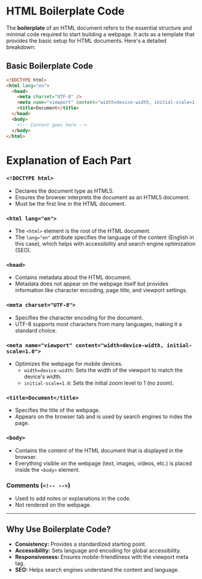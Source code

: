 # HTML Boilerplate Code

The **boilerplate** of an HTML document refers to the essential structure and minimal code required to start building a webpage. It acts as a template that provides the basic setup for HTML documents. Here's a detailed breakdown:

## Basic Boilerplate Code

```html
<!DOCTYPE html>
<html lang="en">
  <head>
    <meta charset="UTF-8" />
    <meta name="viewport" content="width=device-width, initial-scale=1.0" />
    <title>Document</title>
  </head>
  <body>
    <!-- Content goes here -->
  </body>
</html>
```

# Explanation of Each Part

### `<!DOCTYPE html>`

- Declares the document type as HTML5.
- Ensures the browser interprets the document as an HTML5 document.
- Must be the first line in the HTML document.

### `<html lang="en">`

- The `<html>` element is the root of the HTML document.
- The `lang="en"` attribute specifies the language of the content (English in this case), which helps with accessibility and search engine optimization (SEO).

### `<head>`

- Contains metadata about the HTML document.
- Metadata does not appear on the webpage itself but provides information like character encoding, page title, and viewport settings.

### `<meta charset="UTF-8">`

- Specifies the character encoding for the document.
- UTF-8 supports most characters from many languages, making it a standard choice.

### `<meta name="viewport" content="width=device-width, initial-scale=1.0">`

- Optimizes the webpage for mobile devices.
  - `width=device-width`: Sets the width of the viewport to match the device's width.
  - `initial-scale=1.0`: Sets the initial zoom level to 1 (no zoom).

### `<title>Document</title>`

- Specifies the title of the webpage.
- Appears on the browser tab and is used by search engines to index the page.

### `<body>`

- Contains the content of the HTML document that is displayed in the browser.
- Everything visible on the webpage (text, images, videos, etc.) is placed inside the `<body>` element.

### Comments (`<!-- -->`)

- Used to add notes or explanations in the code.
- Not rendered on the webpage.

---

## Why Use Boilerplate Code?

- **Consistency:** Provides a standardized starting point.
- **Accessibility:** Sets language and encoding for global accessibility.
- **Responsiveness:** Ensures mobile-friendliness with the viewport meta tag.
- **SEO:** Helps search engines understand the content and language.
